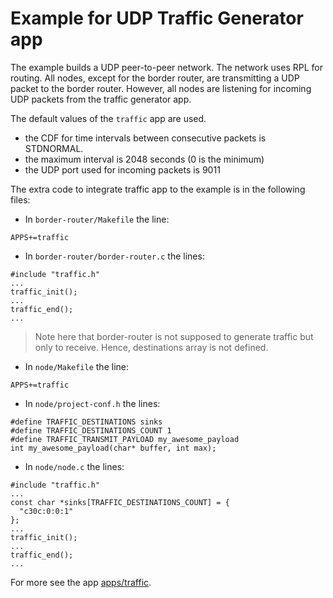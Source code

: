 # Example for UDP Traffic Generator app

The example builds a UDP peer-to-peer network. The network uses RPL for routing.
All nodes, except for the border router, are transmitting a UDP packet to the border router.
However, all nodes are listening for incoming UDP packets from the traffic generator app.

The default values of the `traffic` app are used.
* the CDF for time intervals between consecutive packets is STDNORMAL.
* the maximum interval is 2048 seconds (0 is the minimum)
* the UDP port used for incoming packets is 9011

The extra code to integrate traffic app to the example is in the following files:
* In `border-router/Makefile` the line:
```
APPS+=traffic
```
* In `border-router/border-router.c` the lines:
```
#include "traffic.h"
...
traffic_init();
...
traffic_end();
...
```

> Note here that border-router is not supposed to generate traffic but only to receive. Hence, destinations array is not defined.

* In `node/Makefile` the line:
```
APPS+=traffic
```
* In `node/project-conf.h` the lines:
```
#define TRAFFIC_DESTINATIONS sinks
#define TRAFFIC_DESTINATIONS_COUNT 1
#define TRAFFIC_TRANSMIT_PAYLOAD my_awesome_payload
int my_awesome_payload(char* buffer, int max);
```
* In `node/node.c` the lines:
```
#include "traffic.h"
...
const char *sinks[TRAFFIC_DESTINATIONS_COUNT] = {
  "c30c:0:0:1"
};
...
traffic_init();
...
traffic_end();
...
```

For more see the app [apps/traffic](https://github.com/gexarchakos/contiki/tree/traffic/apps/traffic).
